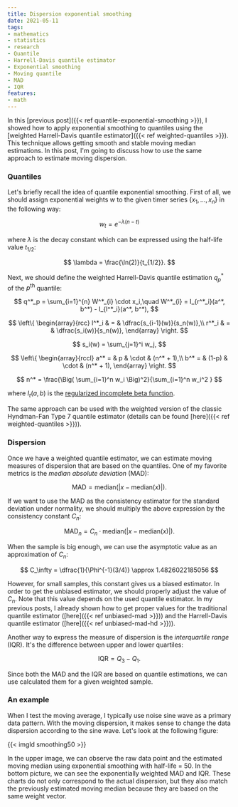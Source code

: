 ```yaml
---
title: Dispersion exponential smoothing
date: 2021-05-11
tags:
- mathematics
- statistics
- research
- Quantile
- Harrell-Davis quantile estimator
- Exponential smoothing
- Moving quantile
- MAD
- IQR
features:
- math
---
```


In this [previous post]({{< ref quantile-exponential-smoothing >}}),
  I showed how to apply exponential smoothing to quantiles
  using the [weighted Harrell-Davis quantile estimator]({{< ref weighted-quantiles >}}).
This technique allows getting smooth and stable moving median estimations.
In this post, I'm going to discuss how to use the same approach
  to estimate moving dispersion.

<!--more-->

### Quantiles

Let's briefly recall the idea of quantile exponential smoothing.
First of all, we should assign exponential weights $w$ to the given timer series $\{ x_1, \ldots, x_n \}$
  in the following way:

$$
w_t = e^{-\lambda (n-t)}
$$

where $\lambda$ is the decay constant which can be expressed using the half-life value $t_{1/2}$:

$$
\lambda = \frac{\ln(2)}{t_{1/2}}.
$$

Next, we should define the weighted Harrell-Davis quantile estimation $q^*_p$ of the $p^\textrm{th}$ quantile:

$$
q^*_p = \sum_{i=1}^{n} W^*_{i} \cdot x_i,\quad
W^*_{i} = I_{r^*_i}(a^*, b^*) - I_{l^*_i}(a^*, b^*),
$$

$$
\left\{
\begin{array}{rcc}
l^*_i & = & \dfrac{s_{i-1}(w)}{s_n(w)},\\
r^*_i & = & \dfrac{s_i(w)}{s_n(w)},
\end{array}
\right.
$$

$$
s_i(w) = \sum_{j=1}^i w_j,
$$

$$
\left\{
\begin{array}{rccl}
a^* = & p     & \cdot & (n^* + 1),\\
b^* = & (1-p) & \cdot & (n^* + 1),
\end{array}
\right.
$$

$$
n^* = \frac{\Big( \sum_{i=1}^n w_i \Big)^2}{\sum_{i=1}^n w_i^2 }
$$

where $I_t(a, b)$ is the
  [regularized incomplete beta function](https://en.wikipedia.org/wiki/Beta_function#Incomplete_beta_function).

The same approach can be used with the weighted version of the classic Hyndman-Fan Type 7 quantile estimator
  (details can be found [here]({{< ref weighted-quantiles >}})).

### Dispersion

Once we have a weighted quantile estimator, we can estimate moving measures of dispersion that are based
  on the quantiles.
One of my favorite metrics is the *median absolute deviation* (MAD):

$$
\textrm{MAD} = \textrm{median}(|x - \textrm{median}(x)|).
$$

If we want to use the MAD as the consistency estimator for the standard deviation under normality,
  we should multiply the above expression by the consistency constant $C_n$:

$$
\textrm{MAD}_n = C_n \cdot \textrm{median}(|x - \textrm{median}(x)|).
$$

When the sample is big enough, we can use the asymptotic value as an approximation of $C_n$:

$$
C_\infty = \dfrac{1}{\Phi^{-1}(3/4)} \approx 1.4826022185056
$$

However, for small samples, this constant gives us a biased estimator.
In order to get the unbiased estimator, we should properly adjust the value of $C_n$.
Note that this value depends on the used quantile estimator.
In my previous posts, I already shown how to get proper values for
  the traditional quantile estimator ([here]({{< ref unbiased-mad >}})) and
  the Harrell-Davis quantile estimator ([here]({{< ref unbiased-mad-hd >}})).

Another way to express the measure of dispersion is the *interquartile range* (IQR).
It's the difference between upper and lower quartiles:

$$
\textrm{IQR} = Q_3 - Q_1.
$$

Since both the MAD and the IQR are based on quantile estimations,
  we can use calculated them for a given weighted sample.

### An example

When I test the moving average, I typically use noise sine wave as a primary data pattern.
With the moving dispersion, it makes sense to change the data dispersion according to the sine wave.
Let's look at the following figure:

{{< imgld smoothing50 >}}

In the upper image, we can observe the raw data point and
  the estimated moving median using exponential smoothing with half-life = 50.
In the bottom picture, we can see the exponentially weighted MAD and IQR.
These charts do not only correspond to the actual dispersion,
  but they also match the previously estimated moving median
  because they are based on the same weight vector.
